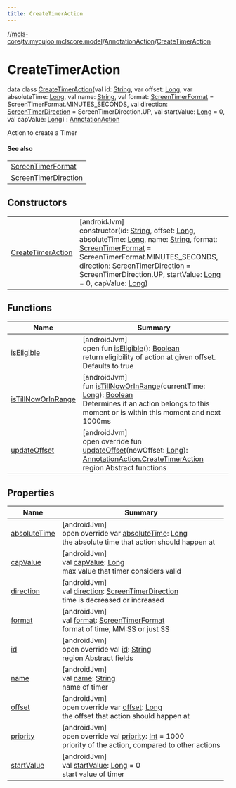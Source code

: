 ```yaml
---
title: CreateTimerAction
---
```

//[mcls-core](../../../../index.html)/[tv.mycujoo.mclscore.model](../../index.html)/[AnnotationAction](../index.html)/[CreateTimerAction](index.html)



# CreateTimerAction

data class [CreateTimerAction](index.html)(val id: [String](https://kotlinlang.org/api/latest/jvm/stdlib/kotlin/-string/index.html), var offset: [Long](https://kotlinlang.org/api/latest/jvm/stdlib/kotlin/-long/index.html), var absoluteTime: [Long](https://kotlinlang.org/api/latest/jvm/stdlib/kotlin/-long/index.html), val name: [String](https://kotlinlang.org/api/latest/jvm/stdlib/kotlin/-string/index.html), val format: [ScreenTimerFormat](../../../tv.mycujoo.mclscore.entity/-screen-timer-format/index.html) = ScreenTimerFormat.MINUTES_SECONDS, val direction: [ScreenTimerDirection](../../../tv.mycujoo.mclscore.entity/-screen-timer-direction/index.html) = ScreenTimerDirection.UP, val startValue: [Long](https://kotlinlang.org/api/latest/jvm/stdlib/kotlin/-long/index.html) = 0, val capValue: [Long](https://kotlinlang.org/api/latest/jvm/stdlib/kotlin/-long/index.html)) : [AnnotationAction](../index.html)

Action to create a Timer



#### See also


| |
|---|
| [ScreenTimerFormat](../../../tv.mycujoo.mclscore.entity/-screen-timer-format/index.html) |
| [ScreenTimerDirection](../../../tv.mycujoo.mclscore.entity/-screen-timer-direction/index.html) |


## Constructors


| | |
|---|---|
| [CreateTimerAction](-create-timer-action.html) | [androidJvm]<br>constructor(id: [String](https://kotlinlang.org/api/latest/jvm/stdlib/kotlin/-string/index.html), offset: [Long](https://kotlinlang.org/api/latest/jvm/stdlib/kotlin/-long/index.html), absoluteTime: [Long](https://kotlinlang.org/api/latest/jvm/stdlib/kotlin/-long/index.html), name: [String](https://kotlinlang.org/api/latest/jvm/stdlib/kotlin/-string/index.html), format: [ScreenTimerFormat](../../../tv.mycujoo.mclscore.entity/-screen-timer-format/index.html) = ScreenTimerFormat.MINUTES_SECONDS, direction: [ScreenTimerDirection](../../../tv.mycujoo.mclscore.entity/-screen-timer-direction/index.html) = ScreenTimerDirection.UP, startValue: [Long](https://kotlinlang.org/api/latest/jvm/stdlib/kotlin/-long/index.html) = 0, capValue: [Long](https://kotlinlang.org/api/latest/jvm/stdlib/kotlin/-long/index.html)) |


## Functions


| Name | Summary |
|---|---|
| [isEligible](../is-eligible.html) | [androidJvm]<br>open fun [isEligible](../is-eligible.html)(): [Boolean](https://kotlinlang.org/api/latest/jvm/stdlib/kotlin/-boolean/index.html)<br>return eligibility of action at given offset. Defaults to true |
| [isTillNowOrInRange](../is-till-now-or-in-range.html) | [androidJvm]<br>fun [isTillNowOrInRange](../is-till-now-or-in-range.html)(currentTime: [Long](https://kotlinlang.org/api/latest/jvm/stdlib/kotlin/-long/index.html)): [Boolean](https://kotlinlang.org/api/latest/jvm/stdlib/kotlin/-boolean/index.html)<br>Determines if an action belongs to this moment or is within this moment and next 1000ms |
| [updateOffset](update-offset.html) | [androidJvm]<br>open override fun [updateOffset](update-offset.html)(newOffset: [Long](https://kotlinlang.org/api/latest/jvm/stdlib/kotlin/-long/index.html)): [AnnotationAction.CreateTimerAction](index.html)<br>region Abstract functions |


## Properties


| Name | Summary |
|---|---|
| [absoluteTime](absolute-time.html) | [androidJvm]<br>open override var [absoluteTime](absolute-time.html): [Long](https://kotlinlang.org/api/latest/jvm/stdlib/kotlin/-long/index.html)<br>the absolute time that action should happen at |
| [capValue](cap-value.html) | [androidJvm]<br>val [capValue](cap-value.html): [Long](https://kotlinlang.org/api/latest/jvm/stdlib/kotlin/-long/index.html)<br>max value that timer considers valid |
| [direction](direction.html) | [androidJvm]<br>val [direction](direction.html): [ScreenTimerDirection](../../../tv.mycujoo.mclscore.entity/-screen-timer-direction/index.html)<br>time is decreased or increased |
| [format](format.html) | [androidJvm]<br>val [format](format.html): [ScreenTimerFormat](../../../tv.mycujoo.mclscore.entity/-screen-timer-format/index.html)<br>format of time, MM:SS or just SS |
| [id](id.html) | [androidJvm]<br>open override val [id](id.html): [String](https://kotlinlang.org/api/latest/jvm/stdlib/kotlin/-string/index.html)<br>region Abstract fields |
| [name](name.html) | [androidJvm]<br>val [name](name.html): [String](https://kotlinlang.org/api/latest/jvm/stdlib/kotlin/-string/index.html)<br>name of timer |
| [offset](offset.html) | [androidJvm]<br>open override var [offset](offset.html): [Long](https://kotlinlang.org/api/latest/jvm/stdlib/kotlin/-long/index.html)<br>the offset that action should happen at |
| [priority](priority.html) | [androidJvm]<br>open override val [priority](priority.html): [Int](https://kotlinlang.org/api/latest/jvm/stdlib/kotlin/-int/index.html) = 1000<br>priority of the action, compared to other actions |
| [startValue](start-value.html) | [androidJvm]<br>val [startValue](start-value.html): [Long](https://kotlinlang.org/api/latest/jvm/stdlib/kotlin/-long/index.html) = 0<br>start value of timer |

